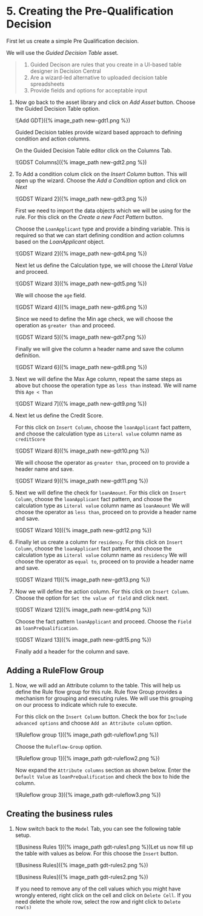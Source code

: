 # 5. Creating the Pre-Qualification Decision

First let us create a simple Pre Qualification decision.

We will use the *Guided Decision Table* asset.

> 1. Guided Decison are rules that you create in a UI-based table designer in Decision Central
> 2. Are a wizard-led alternative to uploaded decision table spreadsheets
> 3. Provide fields and options for acceptable input

1. Now go back to the asset library and click on *Add Asset* button. Choose the Guided Decision Table option.

   ![Add GDT]({% image_path new-gdt1.png %})

   Guided Decision tables provide wizard based approach to defining condition and action columns.

   On the Guided Decision Table editor click on the Columns Tab.

   ![GDST Columns]({% image_path new-gdt2.png %})

2. To Add a condition colum click on the *Insert Column* button. This will open up the wizard. Choose the *Add a Condition* option and click on *Next*

   ![GDST Wizard 2]({% image_path new-gdt3.png %})

   First we need to import the data objects which we will be using for the rule. For this click on the *Create a new Fact Pattern* button.

   Choose the `LoanApplicant` type and provide a binding variable. This is required so that we can start defining condition and action columns based on the *LoanApplicant* object.

   ![GDST Wizard 2]({% image_path new-gdt4.png %})

   Next let us define the Calculation type, we will choose the *Literal Value* and proceed.

   ![GDST Wizard 3]({% image_path new-gdt5.png %})

   We will choose the `age` field.

   ![GDST Wizard 4]({% image_path new-gdt6.png %})

   Since we need to define the Min age check, we will choose the operation as `greater than` and proceed.

   ![GDST Wizard 5]({% image_path new-gdt7.png %})

   Finally we will give the column a header name and save the column definition.

   ![GDST Wizard 6]({% image_path new-gdt8.png %})

3. Next we will define the Max Age column, repeat the same steps as above but choose the operation type as `less than` instead. We will name this `Age < Than`

   ![GDST Wizard 7]({% image_path new-gdt9.png %})

4. Next let us define the Credit Score.

   For this click on `Insert Column`, choose the `loanApplicant` fact pattern, and choose the calculation type as `Literal value` column name as `creditScore`

   ![GDST Wizard 8]({% image_path new-gdt10.png %})

   We will choose the operator as `greater than`, proceed on to provide a header name and save.

   ![GDST Wizard 9]({% image_path new-gdt11.png %})

5. Next we will define the check for `loanAmount`. For this click on `Insert Column`, choose the `loanApplicant` fact pattern, and choose the calculation type as `Literal value` column name as `loanAmount` We will choose the operator as `less than`, proceed on to provide a header name and save.

   ![GDST Wizard 10]({% image_path new-gdt12.png %})

6. Finally let us create a column for `residency`. For this click on `Insert Column`, choose the `loanApplicant` fact pattern, and choose the calculation type as `Literal value` column name as `residency` We will choose the operator as `equal to`, proceed on to provide a header name and save.

   ![GDST Wizard 11]({% image_path new-gdt13.png %})

7. Now we will define the action column. For this click on `Insert Column`. Choose the option for `Set the value of field` and click next.

   ![GDST Wizard 12]({% image_path new-gdt14.png %})

   Choose the fact pattern `loanApplicant` and proceed. Choose the `Field` as `loanPreQualification`.

   ![GDST Wizard 13]({% image_path new-gdt15.png %})

   Finally add a header for the column and save.

## Adding a RuleFlow Group

1. Now, we will add an Attribute column to the table. This will help us define the Rule flow group for this rule. Rule flow Group provides a mechanism for grouping and executing rules. We will use this grouping on our process to indicate which rule to execute.

   For this click on the `Insert Column` button. Check the box for `Include advanced options` and choose `Add an Attribute column` option.

   ![Ruleflow group 1]({% image_path gdt-ruleflow1.png %})

   Choose the `Ruleflow-Group` option.

   ![Ruleflow group 1]({% image_path gdt-ruleflow2.png %})

   Now expand the `Attribute columns` section as shown below. Enter the `Default Value` as `loanPreQualification` and check the box to hide the column.

   ![Ruleflow group 3]({% image_path gdt-ruleflow3.png %})

## Creating the business rules 

1. Now switch back to the `Model` Tab, you can see the following table setup.

   ![Business Rules 1]({% image_path gdt-rules1.png %})Let us now fill up the table with values as below. For this choose the `Insert` button.

   ![Business Rules]({% image_path gdt-rules2.png %})

   ![Business Rules]({% image_path gdt-rules2.png %})

   If you need to remove any of the cell values which you might have wrongly entered, right click on the cell and click on `Delete Cell`. If you need delete the whole row, select the row and right click to `Delete row(s)`

